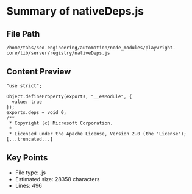 # Summary of nativeDeps.js
  
## File Path
`/home/tabs/seo-engineering/automation/node_modules/playwright-core/lib/server/registry/nativeDeps.js`

## Content Preview
```
"use strict";

Object.defineProperty(exports, "__esModule", {
  value: true
});
exports.deps = void 0;
/**
 * Copyright (c) Microsoft Corporation.
 *
 * Licensed under the Apache License, Version 2.0 (the 'License");
[...truncated...]
```

## Key Points
- File type: .js
- Estimated size: 28358 characters
- Lines: 496
